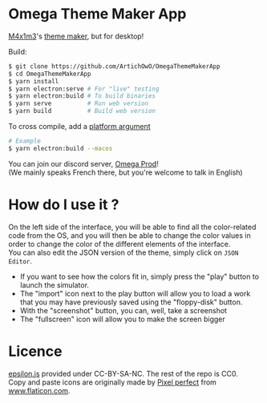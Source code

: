 # Omega Theme Maker App
[M4x1m3](https://github.com/M4xi1m3)'s [theme maker](https://github.com/M4xi1m3/Omega-ThMkr), but for desktop!

Build:
```bash
$ git clone https://github.com/ArtichOwO/OmegaThemeMakerApp
$ cd OmegaThemeMakerApp
$ yarn install
$ yarn electron:serve # For "live" testing
$ yarn electron:build # To build binaries
$ yarn serve          # Run web version
$ yarn build          # Build web version
```
To cross compile, add a [platform argument](https://www.electron.build/cli)
```bash
# Example
$ yarn electron:build --macos
```

You can join our discord server, [Omega Prod](https://discord.gg/u5Hxn2Cmt3)!  
(We mainly speaks French there, but you're welcome to talk in English)

# How do I use it ?
On the left side of the interface, you will be able to find all the color-related code from the OS, and you will then be able to change the color values in order to change the color of the different elements of the interface.  
You can also edit the JSON version of the theme, simply click on `JSON Editor`.
  
+ If you want to see how the colors fit in, simply press the "play" button to launch the simulator.  
+ The "import" icon next to the play button will allow you to load a work that you may have previously saved using the "floppy-disk" button.  
+ With the "screenshot" button, you can, well, take a screenshot
+ The "fullscreen" icon will allow you to make the screen bigger

# Licence
[epsilon.js](https://github.com/ArtichOwO/OmegaThemeMakerApp/blob/dev/src/external-js/epsilon.js) provided under CC-BY-SA-NC. The rest of the repo is CC0.  
Copy and paste icons are originally made by <a href="https://www.flaticon.com/authors/pixel-perfect" title="Pixel perfect">Pixel perfect</a> from <a href="https://www.flaticon.com/" title="Flaticon">www.flaticon.com</a>.  
